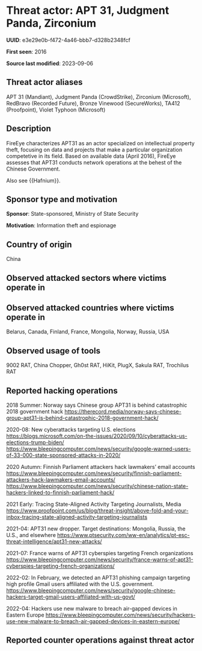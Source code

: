 # Threat actor: APT 31, Judgment Panda, Zirconium

**UUID**: e3e29e0b-f472-4a46-bbb7-d328b2348fcf

**First seen**: 2016

**Source last modified**: 2023-09-06

## Threat actor aliases

APT 31 (Mandiant), Judgment Panda (CrowdStrike), Zirconium (Microsoft), RedBravo (Recorded Future), Bronze Vinewood (SecureWorks), TA412 (Proofpoint), Violet Typhoon (Microsoft)

## Description

FireEye characterizes APT31 as an actor specialized on intellectual property theft, focusing on data and projects that make a particular organization competetive in its field. Based on available data (April 2016), FireEye assesses that APT31 conducts network operations at the behest of the Chinese Government.

Also see {{Hafnium}}.

## Sponsor type and motivation

**Sponsor**: State-sponsored, Ministry of State Security

**Motivation**: Information theft and espionage


## Country of origin

China

## Observed attacked sectors where victims operate in



## Observed attacked countries where victims operate in

Belarus, Canada, Finland, France, Mongolia, Norway, Russia, USA

## Observed usage of tools

9002 RAT, China Chopper, Gh0st RAT, HiKit, PlugX, Sakula RAT, Trochilus RAT

## Reported hacking operations

2018 Summer: Norway says Chinese group APT31 is behind catastrophic 2018 government hack
https://therecord.media/norway-says-chinese-group-apt31-is-behind-catastrophic-2018-government-hack/

2020-08: New cyberattacks targeting U.S. elections
https://blogs.microsoft.com/on-the-issues/2020/09/10/cyberattacks-us-elections-trump-biden/
https://www.bleepingcomputer.com/news/security/google-warned-users-of-33-000-state-sponsored-attacks-in-2020/

2020 Autumn: Finnish Parliament attackers hack lawmakers’ email accounts
https://www.bleepingcomputer.com/news/security/finnish-parliament-attackers-hack-lawmakers-email-accounts/
https://www.bleepingcomputer.com/news/security/chinese-nation-state-hackers-linked-to-finnish-parliament-hack/

2021 Early: Tracing State-Aligned Activity Targeting Journalists, Media
https://www.proofpoint.com/us/blog/threat-insight/above-fold-and-your-inbox-tracing-state-aligned-activity-targeting-journalists

2021-04: APT31 new dropper. Target destinations: Mongolia, Russia, the U.S., and elsewhere
https://www.ptsecurity.com/ww-en/analytics/pt-esc-threat-intelligence/apt31-new-attacks/

2021-07: France warns of APT31 cyberspies targeting French organizations
https://www.bleepingcomputer.com/news/security/france-warns-of-apt31-cyberspies-targeting-french-organizations/

2022-02: In February, we detected an APT31 phishing campaign targeting high profile Gmail users affiliated with the U.S. government.
https://www.bleepingcomputer.com/news/security/google-chinese-hackers-target-gmail-users-affiliated-with-us-govt/

2022-04: Hackers use new malware to breach air-gapped devices in Eastern Europe
https://www.bleepingcomputer.com/news/security/hackers-use-new-malware-to-breach-air-gapped-devices-in-eastern-europe/

## Reported counter operations against threat actor





